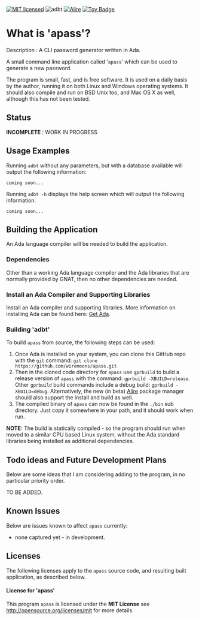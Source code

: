 [![MIT licensed](https://img.shields.io/badge/license-MIT-blue.svg)](https://raw.githubusercontent.com/hyperium/hyper/master/LICENSE) 
![adbt](https://github.com/wiremoons/apass/workflows/adbt/badge.svg?branch=main) [![Alire](https://img.shields.io/endpoint?url=https://alire.ada.dev/badges/alire-badge.json)](https://alire.ada.dev/)
<a href="https://project-types.github.io/#toy">
  <img src="https://img.shields.io/badge/project%20type-toy-blue" alt="Toy Badge"/>
</a>

# What is 'apass'?

Description : A CLI password generator written in Ada.   

A small command line application called '`apass`' which can be used to generate 
a new password.

The program is small, fast, and is free software. It is used on a daily basis by
the author, running it on both Linux and Windows operating systems. It should
also compile and run on BSD Unix too, and Mac OS X as well, although this has
not been tested.


## Status

**INCOMPLETE** : WORK IN PROGRESS


## Usage Examples

Running `adbt` without any parameters, but with a database available will
output the following information:

```
coming soon...
```

Running `adbt -h` displays the help screen which will output the following
information:

```
coming soon...
```

## Building the Application

An Ada language compiler will be needed to build the application.


### Dependencies

Other than a working Ada language compiler and the Ada libraries that are normally 
provided by GNAT, then no other dependencies are needed.

### Install an Ada Compiler and Supporting Libraries

Install an Ada compiler and supporting libraries. More information on installing 
Ada can be found here: [Get Ada](http://www.getadanow.com/).

### Building 'adbt'

To build `apass` from source, the following steps can be used:

1. Once Ada is installed on your system, you can clone this GitHub repo with 
the `git` command: `git clone https://github.com/wiremoons/apass.git`
2. Then in the cloned code directory for `apass` use `gprbuild` to build a 
release version of `apass` with the command: `gprbuild -XBUILD=release`. 
Other `gprbuild` build commands include a debug build: `gprbuild -XBUILD=debug`. 
Alternatively, the new (in beta) [Alire](https://alire.ada.dev/) package manager 
should also support the install and build as well.
3. The compiled binary of `apass` can now be found in the `./bin` sub 
directory. Just copy it somewhere in your path, and it should work when run.

**NOTE:** The build is statically compiled - so the program should run when moved 
to a similar CPU based Linux system, without the Ada standard libraries being 
installed as additional dependencies.


## Todo ideas and Future Development Plans

Below are some ideas that I am considering adding to the program, in no
particular priority order.

TO BE ADDED.


## Known Issues

Below are issues known to affect `apass` currently:

- none captured yet - in development.


## Licenses

The following licenses apply to the `apass` source code, and resulting built
application, as described below.

#### License for 'apass'

This program `apass` is licensed under the **MIT License** see
http://opensource.org/licenses/mit for more details.


